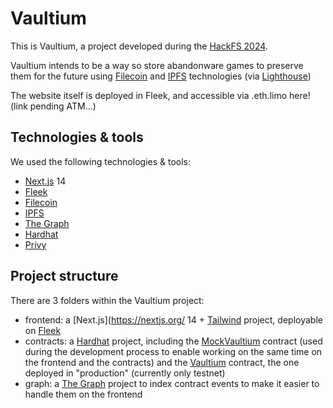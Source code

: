 # Vaultium

This is Vaultium, a project developed during the [HackFS 2024](https://ethglobal.com/events/hackfs2024).

Vaultium intends to be a way so store abandonware games to preserve them for the future using [Filecoin](https://filecoin.io/) and [IPFS](https://ipfs.tech/) technologies (via [Lighthouse](https://www.lighthouse.storage/)) 

The website itself is deployed in Fleek, and accessible via .eth.limo here! (link pending ATM...)

## Technologies & tools

We used the following technologies & tools:

  - [Next.js](https://nextjs.org/) 14
  - [Fleek](https://fleek.xyz/)
  - [Filecoin](https://filecoin.io/)
  - [IPFS](https://ipfs.tech/)
  - [The Graph](https://thegraph.com/)
  - [Hardhat](https://hardhat.org/)
  - [Privy](https://www.privy.io/)

## Project structure

There are 3 folders within the Vaultium project:

  - frontend: a [Next.js](https://nextjs.org/ 14 + [Tailwind](https://tailwindcss.com/) project, deployable on [Fleek](https://fleek.xyz/)
  - contracts: a [Hardhat](https://hardhat.org/) project, including the [MockVaultium](https://sepolia.etherscan.io/address/0xe8b07e948168108c8f0be3bfd448d4a9a9b56596) contract (used during the development process to enable working on the same time on the frontend and the contracts) and the [Vaultium](https://sepolia.etherscan.io/address/0x68d95dbe806ce53e011cc7044bbf7385d9519bc3) contract, the one deployed in "production" (currently only testnet)
  - graph: a [The Graph](https://thegraph.com/) project to index contract events to make it easier to handle them on the frontend
